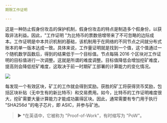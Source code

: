 ```yaml
---
期限工作证明

---
```

这是一种防止假身份攻击的保护机制，假身份攻击的特点是制造多个假身份，以获取非法利益。因此，"工作证明 "为比特币的票数倍增带来了不可忽略的边际成本。工作证明是中本共识机制的基础，该机制用于在网络的不同节点之间就分布式账本的单一版本达成一致。具体来说，工作量证明就是找到一个值，这个值通过一个随机数学函数后，得到的结果低于一个目标值。节点每隔 2016 个区块对工作证明的目标值进行一次调整。这就是所谓的难度调整。目标值降低会增加挖矿难度，提高则会降低挖矿难度，这取决于前一时期矿工部署的计算能力的变化情况。

![](../../dictionnaire/assets/34.webp)

每发现一个有效区块，矿工的工作就会得到奖励。获胜的矿工将获得货币奖励，包括区块补贴（无中生有的新比特币）和交易费用。如今，比特币的工作证明难度很大，挖矿需要大量计算能力才能成功赢得区块。因此，通常需要有专门用于执行 "SHA256d "的电子芯片，即 ASIC，并参与矿池。

> ► *在英语中，它被称为 "Proof-of-Work"，有时缩写为 "PoW"。